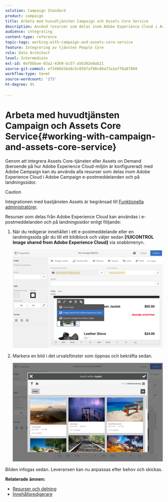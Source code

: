 ```yaml
---
solution: Campaign Standard
product: campaign
title: Arbeta med huvudtjänsten Campaign och Assets Core Service
description: Använd resurser som delas inom Adobe Experience Cloud i Adobe Campaign-meddelanden och på landningssidor tack vare integreringen av bastjänsterna i Assets.
audience: integrating
content-type: reference
topic-tags: working-with-campaign-and-assets-core-service
feature: Integrering av tjänsten People Core
role: Data Architect
level: Intermediate
exl-id: 0ef8bbae-03a2-4369-bc57-a56302e0ab21
source-git-commit: ef3480d3da9c5c0597af90c89a73a1aff0a87809
workflow-type: tm+mt
source-wordcount: '173'
ht-degree: 9%

---
```


# Arbeta med huvudtjänsten Campaign och Assets Core Service{#working-with-campaign-and-assets-core-service}

Genom att integrera Assets Core-tjänsten eller Assets on Demand (beroende på hur Adobe Experience Cloud-miljön är konfigurerad) med Adobe Campaign kan du använda alla resurser som delas inom Adobe Experience Cloud i Adobe Campaign e-postmeddelanden och på landningssidor.

>[!CAUTION]
>
> Integrationen med bastjänsten Assets är begränsad till [Funktionella administratörer](../../administration/using/users-management.md#functional-administrators).

Resurser som delas från Adobe Experience Cloud kan användas i e-postmeddelanden och på landningssidor enligt följande:

1. När du redigerar innehållet i ett e-postmeddelande eller en landningssida går du till ett bildblock och väljer sedan **[!UICONTROL Image shared from Adobe Experience Cloud]** via snabbmenyn.

   ![](assets/dam_insert_image_dce.png)

1. Markera en bild i det urvalsfönster som öppnas och bekräfta sedan.

   ![](assets/dam_shared_image_selection.png)

Bilden infogas sedan. Leveransen kan nu anpassas efter behov och skickas.

**Relaterade ämnen:**

* [Resurser och delning](https://docs.adobe.com/content/help/en/core-services/interface/assets/experience-cloud-assets.html)
* [Innehållsredigerare](../../designing/using/personalization.md#example-email-personalization)

